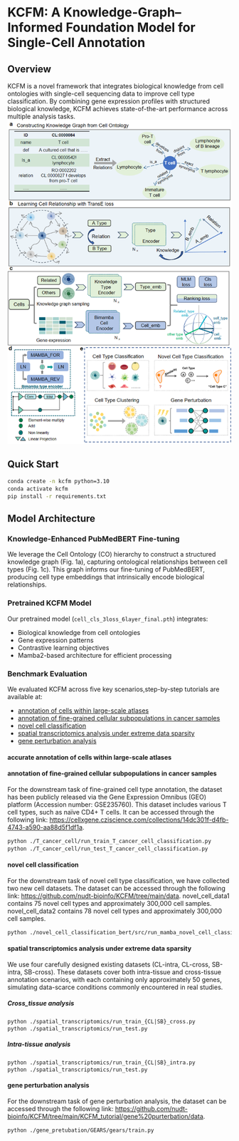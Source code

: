# KCFM: A Knowledge-Graph–Informed Foundation Model for Single-Cell Annotation

## Overview
KCFM is a novel framework that integrates biological knowledge from cell ontologies with single-cell sequencing data to improve cell type classification. By combining gene expression profiles with structured biological knowledge, KCFM achieves state-of-the-art performance across multiple analysis tasks.
![KCFM framework](./workflow.png)

## Quick Start
```bash
conda create -n kcfm python=3.10
conda activate kcfm
pip install -r requirements.txt
```
## Model Architecture
### Knowledge-Enhanced PubMedBERT Fine-tuning
We leverage the Cell Ontology (CO) hierarchy to construct a structured knowledge graph (Fig. 1a), capturing ontological relationships between cell types (Fig. 1c). This graph informs our fine-tuning of PubMedBERT, producing cell type embeddings that intrinsically encode biological relationships.

### Pretrained KCFM Model
Our pretrained model (`cell_cls_3loss_6layer_final.pth`) integrates:
- Biological knowledge from cell ontologies
- Gene expression patterns
- Contrastive learning objectives
- Mamba2-based architecture for efficient processing

### Benchmark Evaluation
We evaluated KCFM across five key scenarios,step-by-step tutorials are available at:    

- [annotation of cells within large-scale atlases](https://github.com/nudt-bioinfo/KCFM/tree/main/KCFM_tutorial/cell_atlases)
- [annotation of fine-grained cellular subpopulations in cancer samples](https://github.com/nudt-bioinfo/KCFM/tree/main/KCFM_tutorial/T_cancer_cell)
- [novel cell classification](https://github.com/nudt-bioinfo/KCFM/tree/main/KCFM_tutorial/novel_cell_classification/bert)
- [spatial transcriptomics analysis under extreme data sparsity](https://github.com/nudt-bioinfo/KCFM/tree/main/KCFM_tutorial/spatial%20transcriptomics)
- [gene perturbation analysis](https://github.com/nudt-bioinfo/KCFM/tree/main/KCFM_tutorial/gene_purterbation)

#### accurate annotation of cells within large-scale atlases


#### annotation of fine-grained cellular subpopulations in cancer samples
For the downstream task of fine-grained cell type annotation, the dataset has been publicly released via the Gene Expression Omnibus (GEO) platform (Accession number: GSE235760). This dataset includes various T cell types, such as naïve CD4+ T cells. It can be accessed through the following link: https://cellxgene.cziscience.com/collections/14dc301f-d4fb-4743-a590-aa88d5f1df1a.
```bash
python ./T_cancer_cell/run_train_T_cancer_cell_classification.py
python ./T_cancer_cell/run_test_T_cancer_cell_classification.py
```

#### novel cell classification
For the downstream task of novel cell type classification, we have collected two new cell datasets. The dataset can be accessed through the following link: https://github.com/nudt-bioinfo/KCFM/tree/main/data. novel_cell_data1 contains 75 novel cell types and approximately 300,000 cell samples. novel_cell_data2 contains 78 novel cell types and approximately 300,000 cell samples.
```bash
python ./novel_cell_classification_bert/src/run_mamba_novel_cell_classification_difficulty.py
```

#### spatial transcriptomics analysis under extreme data sparsity
We use four carefully designed existing datasets (CL-intra, CL-cross, SB-intra, SB-cross). These datasets cover both intra-tissue and cross-tissue annotation scenarios, 
with each containing only approximately 50 genes, simulating data-scarce conditions commonly encountered in real studies.

##### Cross_tissue analysis
```angular2html
python ./spatial_transcriptomics/run_train_{CL|SB}_cross.py
python ./spatial_transcriptomics/run_test.py
```

##### ​Intra-tissue analysis
```angular2html
python ./spatial_transcriptomics/run_train_{CL|SB}_intra.py
python ./spatial_transcriptomics/run_test.py
```

#### gene perturbation analysis
For the downstream task of gene perturbation analysis, the dataset can be accessed through the following link: https://github.com/nudt-bioinfo/KCFM/tree/main/KCFM_tutorial/gene%20purterbation/data.
```angular2html
python ./gene_pretubation/GEARS/gears/train.py
```

